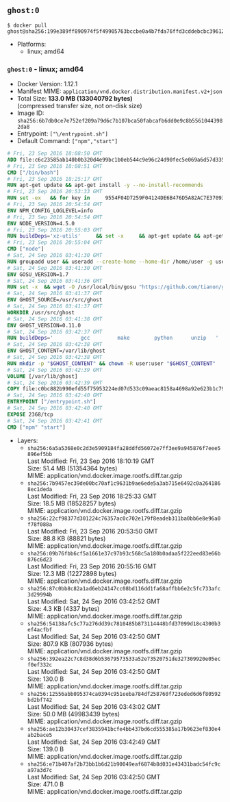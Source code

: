 ## `ghost:0`

```console
$ docker pull ghost@sha256:199e389ff890974f5f49905763bccbe0a4b7fda76ffd3cddebcbc3961228b8fa
```

-	Platforms:
	-	linux; amd64

### `ghost:0` - linux; amd64

-	Docker Version: 1.12.1
-	Manifest MIME: `application/vnd.docker.distribution.manifest.v2+json`
-	Total Size: **133.0 MB (133040792 bytes)**  
	(compressed transfer size, not on-disk size)
-	Image ID: `sha256:6b7db0ce7e752ef209a79d6c7b107bca50fabcafb6dd0e9c8b55610443982da8`
-	Entrypoint: `["\/entrypoint.sh"]`
-	Default Command: `["npm","start"]`

```dockerfile
# Fri, 23 Sep 2016 18:08:50 GMT
ADD file:c6c23585ab140b0b320d4e99bc1b0eb544c9e96c24d90fec5e069a6d57d335ca in / 
# Fri, 23 Sep 2016 18:08:51 GMT
CMD ["/bin/bash"]
# Fri, 23 Sep 2016 18:25:17 GMT
RUN apt-get update && apt-get install -y --no-install-recommends 		ca-certificates 		curl 		wget 	&& rm -rf /var/lib/apt/lists/*
# Fri, 23 Sep 2016 20:53:33 GMT
RUN set -ex   && for key in     9554F04D7259F04124DE6B476D5A82AC7E37093B     94AE36675C464D64BAFA68DD7434390BDBE9B9C5     0034A06D9D9B0064CE8ADF6BF1747F4AD2306D93     FD3A5288F042B6850C66B31F09FE44734EB7990E     71DCFD284A79C3B38668286BC97EC7A07EDE3FC1     DD8F2338BAE7501E3DD5AC78C273792F7D83545D     B9AE9905FFD7803F25714661B63B535A4C206CA9     C4F0DFFF4E8C1A8236409D08E73BC641CC11F4C8   ; do     gpg --keyserver ha.pool.sks-keyservers.net --recv-keys "$key";   done
# Fri, 23 Sep 2016 20:54:54 GMT
ENV NPM_CONFIG_LOGLEVEL=info
# Fri, 23 Sep 2016 20:54:54 GMT
ENV NODE_VERSION=4.5.0
# Fri, 23 Sep 2016 20:55:03 GMT
RUN buildDeps='xz-utils'     && set -x     && apt-get update && apt-get install -y $buildDeps --no-install-recommends     && rm -rf /var/lib/apt/lists/*     && curl -SLO "https://nodejs.org/dist/v$NODE_VERSION/node-v$NODE_VERSION-linux-x64.tar.xz"     && curl -SLO "https://nodejs.org/dist/v$NODE_VERSION/SHASUMS256.txt.asc"     && gpg --batch --decrypt --output SHASUMS256.txt SHASUMS256.txt.asc     && grep " node-v$NODE_VERSION-linux-x64.tar.xz\$" SHASUMS256.txt | sha256sum -c -     && tar -xJf "node-v$NODE_VERSION-linux-x64.tar.xz" -C /usr/local --strip-components=1     && rm "node-v$NODE_VERSION-linux-x64.tar.xz" SHASUMS256.txt.asc SHASUMS256.txt     && apt-get purge -y --auto-remove $buildDeps     && ln -s /usr/local/bin/node /usr/local/bin/nodejs
# Fri, 23 Sep 2016 20:55:04 GMT
CMD ["node"]
# Sat, 24 Sep 2016 03:41:30 GMT
RUN groupadd user && useradd --create-home --home-dir /home/user -g user user
# Sat, 24 Sep 2016 03:41:30 GMT
ENV GOSU_VERSION=1.7
# Sat, 24 Sep 2016 03:41:36 GMT
RUN set -x 	&& wget -O /usr/local/bin/gosu "https://github.com/tianon/gosu/releases/download/$GOSU_VERSION/gosu-$(dpkg --print-architecture)" 	&& wget -O /usr/local/bin/gosu.asc "https://github.com/tianon/gosu/releases/download/$GOSU_VERSION/gosu-$(dpkg --print-architecture).asc" 	&& export GNUPGHOME="$(mktemp -d)" 	&& gpg --keyserver ha.pool.sks-keyservers.net --recv-keys B42F6819007F00F88E364FD4036A9C25BF357DD4 	&& gpg --batch --verify /usr/local/bin/gosu.asc /usr/local/bin/gosu 	&& rm -r "$GNUPGHOME" /usr/local/bin/gosu.asc 	&& chmod +x /usr/local/bin/gosu 	&& gosu nobody true
# Sat, 24 Sep 2016 03:41:37 GMT
ENV GHOST_SOURCE=/usr/src/ghost
# Sat, 24 Sep 2016 03:41:37 GMT
WORKDIR /usr/src/ghost
# Sat, 24 Sep 2016 03:41:38 GMT
ENV GHOST_VERSION=0.11.0
# Sat, 24 Sep 2016 03:42:37 GMT
RUN buildDeps=' 		gcc 		make 		python 		unzip 	' 	&& set -x 	&& apt-get update && apt-get install -y $buildDeps --no-install-recommends && rm -rf /var/lib/apt/lists/* 	&& wget -O ghost.zip "https://ghost.org/archives/ghost-${GHOST_VERSION}.zip" 	&& unzip ghost.zip 	&& npm install --production 	&& apt-get purge -y --auto-remove -o APT::AutoRemove::RecommendsImportant=false -o APT::AutoRemove::SuggestsImportant=false $buildDeps 	&& rm ghost.zip 	&& npm cache clean 	&& rm -rf /tmp/npm*
# Sat, 24 Sep 2016 03:42:38 GMT
ENV GHOST_CONTENT=/var/lib/ghost
# Sat, 24 Sep 2016 03:42:38 GMT
RUN mkdir -p "$GHOST_CONTENT" && chown -R user:user "$GHOST_CONTENT"
# Sat, 24 Sep 2016 03:42:39 GMT
VOLUME [/var/lib/ghost]
# Sat, 24 Sep 2016 03:42:39 GMT
COPY file:c0bc882b990efd55f75953224ed07d533c09aeac8158a4698a92e623b1c79ce9 in /entrypoint.sh 
# Sat, 24 Sep 2016 03:42:40 GMT
ENTRYPOINT ["/entrypoint.sh"]
# Sat, 24 Sep 2016 03:42:40 GMT
EXPOSE 2368/tcp
# Sat, 24 Sep 2016 03:42:41 GMT
CMD ["npm" "start"]
```

-	Layers:
	-	`sha256:6a5a5368e0c2d3e5909184fa28ddfd56072e7ff3ee9a945876f7eee5896ef5bb`  
		Last Modified: Fri, 23 Sep 2016 18:10:19 GMT  
		Size: 51.4 MB (51354364 bytes)  
		MIME: application/vnd.docker.image.rootfs.diff.tar.gzip
	-	`sha256:7b9457ec39de00bc70af1c9631b9ae6ede5a3ab715e6492c0a2641868ec1deda`  
		Last Modified: Fri, 23 Sep 2016 18:25:33 GMT  
		Size: 18.5 MB (18528257 bytes)  
		MIME: application/vnd.docker.image.rootfs.diff.tar.gzip
	-	`sha256:22cf98377d301224c76357ac0c702e179f8eadeb311ba0bb6e8e96a0f78f088a`  
		Last Modified: Fri, 23 Sep 2016 20:53:50 GMT  
		Size: 88.8 KB (88821 bytes)  
		MIME: application/vnd.docker.image.rootfs.diff.tar.gzip
	-	`sha256:09b76fbb6cf5a1661e37c97b93c568c5a180b0adaa5f222eed83e66b876c6d23`  
		Last Modified: Fri, 23 Sep 2016 20:55:16 GMT  
		Size: 12.3 MB (12272898 bytes)  
		MIME: application/vnd.docker.image.rootfs.diff.tar.gzip
	-	`sha256:87c0bb8c82a1ad6eb24147cc08bd116dd1fa68affbb6e2c5fc733afc3d29994b`  
		Last Modified: Sat, 24 Sep 2016 03:42:52 GMT  
		Size: 4.3 KB (4337 bytes)  
		MIME: application/vnd.docker.image.rootfs.diff.tar.gzip
	-	`sha256:54138afc5c77a276dd39c7810485b873114448bfd37099d18c4300b3ef4acfbf`  
		Last Modified: Sat, 24 Sep 2016 03:42:50 GMT  
		Size: 807.9 KB (807936 bytes)  
		MIME: application/vnd.docker.image.rootfs.diff.tar.gzip
	-	`sha256:392ea22c7c8d38d6b53679573533a52e73520751de327309920e05ecf0ef332c`  
		Last Modified: Sat, 24 Sep 2016 03:42:50 GMT  
		Size: 130.0 B  
		MIME: application/vnd.docker.image.rootfs.diff.tar.gzip
	-	`sha256:12556abb095374ca0394c951eeba784df258760f723eded6d6f80592bd2bf742`  
		Last Modified: Sat, 24 Sep 2016 03:43:02 GMT  
		Size: 50.0 MB (49983439 bytes)  
		MIME: application/vnd.docker.image.rootfs.diff.tar.gzip
	-	`sha256:ae12b30437cef3835941bcfe4bb437bd6cd555385a17b9623ef830e4ab2bace5`  
		Last Modified: Sat, 24 Sep 2016 03:42:49 GMT  
		Size: 139.0 B  
		MIME: application/vnd.docker.image.rootfs.diff.tar.gzip
	-	`sha256:e71b407af2b73bb1b6d21b90049eaf6874b8d031e43431badc54fc9ca97a3d7c`  
		Last Modified: Sat, 24 Sep 2016 03:42:50 GMT  
		Size: 471.0 B  
		MIME: application/vnd.docker.image.rootfs.diff.tar.gzip
